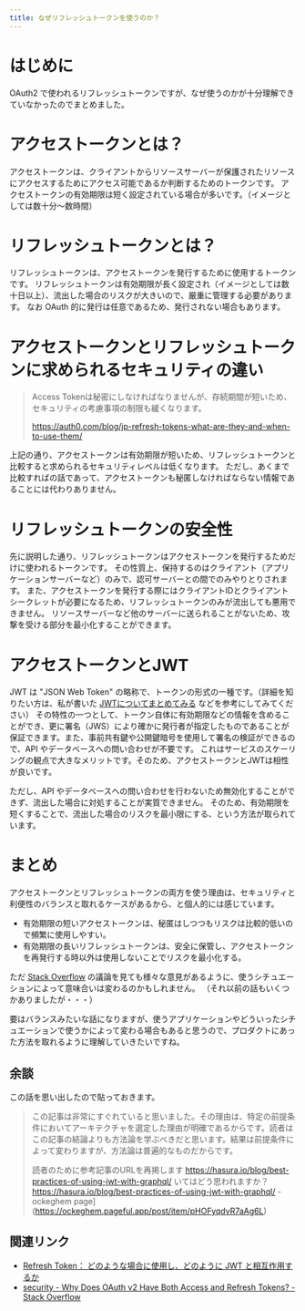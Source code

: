 ```yaml
---
title: なぜリフレッシュトークンを使うのか？
---
```


# はじめに

OAuth2 で使われるリフレッシュトークンですが、なぜ使うのかが十分理解できていなかったのでまとめました。

# アクセストークンとは？

アクセストークンは、クライアントからリソースサーバーが保護されたリソースにアクセスするためにアクセス可能であるか判断するためのトークンです。
アクセストークンの有効期限は短く設定されている場合が多いです。（イメージとしては数十分〜数時間）

# リフレッシュトークンとは？

リフレッシュトークンは、アクセストークンを発行するために使用するトークンです。
リフレッシュトークンは有効期限が長く設定され（イメージとしては数十日以上）、流出した場合のリスクが大きいので、厳重に管理する必要があります。
なお OAuth 的に発行は任意であるため、発行されない場合もあります。

# アクセストークンとリフレッシュトークンに求められるセキュリティの違い

> Access Tokenは秘密にしなければなりませんが、存続期間が短いため、セキュリティの考慮事項の制限も緩くなります。
>
> https://auth0.com/blog/jp-refresh-tokens-what-are-they-and-when-to-use-them/

上記の通り、アクセストークンは有効期限が短いため、リフレッシュトークンと比較すると求められるセキュリティレベルは低くなります。
ただし、あくまで比較すればの話であって、アクセストークンも秘匿しなければならない情報であることには代わりありません。

# リフレッシュトークンの安全性

先に説明した通り、リフレッシュトークンはアクセストークンを発行するためだけに使われるトークンです。
その性質上、保持するのはクライアント（アプリケーションサーバーなど）のみで、認可サーバーとの間でのみやりとりされます。
また、アクセストークンを発行する際にはクライアントIDとクライアントシークレットが必要になるため、リフレッシュトークンのみが流出しても悪用できません。
リソースサーバーなど他のサーバーに送られることがないため、攻撃を受ける部分を最小化することができます。

# アクセストークンとJWT

JWT は "JSON Web Token" の略称で、トークンの形式の一種です。（詳細を知りたい方は、私が書いた [JWTについてまとめてみる](https://zenn.dev/mryhryki/articles/2021-03-28-json-web-token) などを参考にしてみてください）
その特性の一つとして、トークン自体に有効期限などの情報を含めることができ、更に署名（JWS）により確かに発行者が指定したものであることが保証できます。また、事前共有鍵や公開鍵暗号を使用して署名の検証ができるので、API やデータベースへの問い合わせが不要です。
これはサービスのスケーリングの観点で大きなメリットです。そのため、アクセストークンとJWTは相性が良いです。

ただし、API やデータベースへの問い合わせを行わないため無効化することができず、流出した場合に対処することが実質できません。
そのため、有効期限を短くすることで、流出した場合のリスクを最小限にする、という方法が取られています。

# まとめ

アクセストークンとリフレッシュトークンの両方を使う理由は、セキュリティと利便性のバランスと取れるケースがあるから、と個人的には感じています。

- 有効期限の短いアクセストークンは、秘匿はしつつもリスクは比較的低いので頻繁に使用しやすい。
- 有効期限の長いリフレッシュトークンは、安全に保管し、アクセストークンを再発行する時以外は使用しないことでリスクを最小化する。

ただ [Stack Overflow](https://stackoverflow.com/questions/3487991) の議論を見ても様々な意見があるように、使うシチュエーションによって意味合いは変わるのかもしれません。
（それ以前の話もいくつかありましたが・・・）

要はバランスみたいな話になりますが、使うアプリケーションやどういったシチュエーションで使うかによって変わる場合もあると思うので、プロダクトにあった方法を取れるように理解していきたいですね。

## 余談

この話を思い出したので貼っておきます。

> この記事は非常にすぐれていると思いました。その理由は、特定の前提条件においてアーキテクチャを選定した理由が明確であるからです。読者はこの記事の結論よりも方法論を学ぶべきだと思います。結果は前提条件によって変わりますが、方法論は普遍的なものだからです。
>
> 読者のために参考記事のURLを再掲します
> https://hasura.io/blog/best-practices-of-using-jwt-with-graphql/
いてはどう思われますか？ https://hasura.io/blog/best-practices-of-using-jwt-with-graphql/ - ockeghem page](https://ockeghem.pageful.app/post/item/pHOFyqdvR7aAg6L)

## 関連リンク

- [Refresh Token： どのような場合に使用し、どのように JWT と相互作用するか](https://auth0.com/blog/jp-refresh-tokens-what-are-they-and-when-to-use-them/)
- [security - Why Does OAuth v2 Have Both Access and Refresh Tokens? - Stack Overflow](https://stackoverflow.com/questions/3487991)
